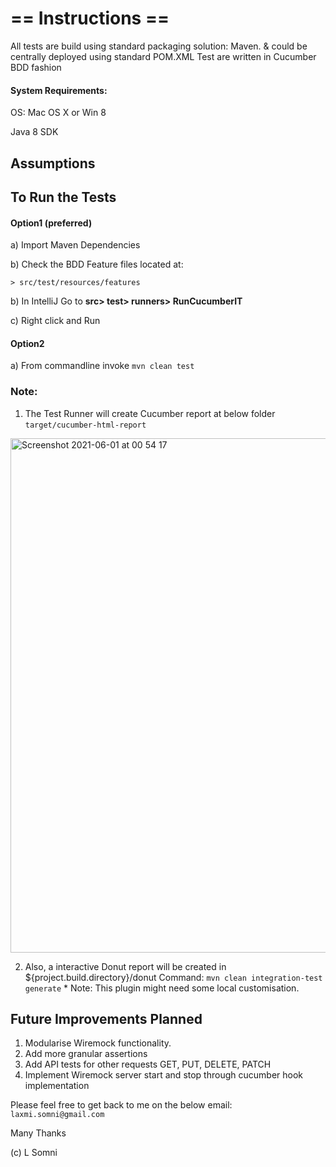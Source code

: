 

# ==  Instructions ==


All tests are build using standard packaging solution: Maven. & could be centrally deployed using standard POM.XML Test are written in Cucumber BDD fashion

#### System Requirements: 

OS: Mac OS X or Win 8

Java 8 SDK

## Assumptions



## To Run the Tests

#### Option1 (preferred)
a) Import Maven Dependencies 

b) Check the BDD Feature files located at:

```> src/test/resources/features```

b) In IntelliJ Go to **src> test> runners> RunCucumberIT** 

c) Right click and Run

#### Option2

a) From commandline invoke `mvn clean test` 

### Note:

1) The Test Runner will create Cucumber report at below folder `target/cucumber-html-report`

<img width="823" alt="Screenshot 2021-06-01 at 00 54 17" src="https://user-images.githubusercontent.com/7977484/120249810-f73e1280-c273-11eb-8914-4c0837ee57f4.png">

2) Also, a interactive Donut report will be created in ${project.build.directory}/donut
Command: `mvn clean integration-test generate` * Note: This plugin might need some local customisation.
   
## Future Improvements Planned

1) Modularise Wiremock functionality.
2) Add more granular assertions
3) Add API tests for other requests GET, PUT, DELETE, PATCH
4) Implement Wiremock server start and stop through cucumber hook implementation


Please feel free to get back to me on the below email:
`laxmi.somni@gmail.com`

Many Thanks

(c) L Somni 
